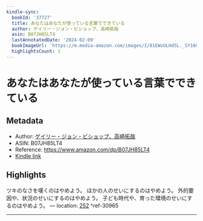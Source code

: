 ```yaml
---
kindle-sync:
  bookId: '37727'
  title: あなたはあなたが使っている言葉でできている
  author: ゲイリー・ジョン・ビショップ、高崎拓哉
  asin: B07JH85LT4
  lastAnnotatedDate: '2024-02-09'
  bookImageUrl: 'https://m.media-amazon.com/images/I/81EWvULHdSL._SY160.jpg'
  highlightsCount: 1
---
```

# あなたはあなたが使っている言葉でできている
## Metadata
* Author: [ゲイリー・ジョン・ビショップ、高崎拓哉](https://www.amazon.comundefined)
* ASIN: B07JH85LT4
* Reference: https://www.amazon.com/dp/B07JH85LT4
* [Kindle link](kindle://book?action=open&asin=B07JH85LT4)

## Highlights
ツキのなさを嘆くのはやめよう。 ほかの人のせいにするのはやめよう。 外的要因や、状況のせいにするのはやめよう。 子ども時代や、育った環境のせいにするのはやめよう。 — location: [252](kindle://book?action=open&asin=B07JH85LT4&location=252) ^ref-30965

---
